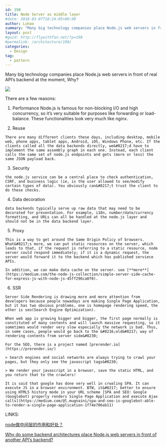 ```yaml
---
id: 198
title: Node Server as middle layer
#date: 2018-03-07T18:24:05+00:00
author: Luhao
summary: "Many big technology companies place Node.js web servers in front of real API's backend at the moment, Why?"
layout: post
#guid: http://flywithfan.net/?p=198
#permalink: /architecture/198/
categories:
  - Design
tag:
  - pattern
---
```

Many big technology companies place Node.js web servers in front of real API&#8217;s backend at the moment, Why?

![](https://segmentfault.com/img/bVI1km?w=590&h=611/view)

There are a few reasons:

  1. Performance 
    Node.js is famous for non-blocking I/O and high concurrency, so it&#8217;s very suitable for purposes like forwarding or load-balance. These functionalities look very much like nginx.

  2. Reuse
    
    There are many different clients these days, including desktop, mobile web, phone apps, tablet apps, Android, iOS, Windows Phone, etc. If the clients called all the data backends directly, we&#8217;d have to implement the same assembly graph in each one. Instead, each client calls the same set of node.js endpoints and gets (more or less) the same JSON payload back.

  3. Security
    
    the node.js service can be a central place to check authentication, CSRF, and business logic (ie, is the user allowed to see/modify certain types of data). You obviously can&#8217;t trust the client to do these checks.

  4. Data decoration
    
    data backends typically serve up raw data that may need to be decorated for presentation. For example, i18n, number/date/currency formatting, and URLs can all be handled at the node.js layer and should not be in the data backend layer.

  5. Proxy
    
    This is a way to get around the Same Origin Policy of browsers. What&#8217;s more, we can put static resources on the server, which leads to that, if the request is referring to a static resource, node server could respond immediately; if it is a dynamic request, the server would forward it to the backend which has published serviece APIs.
    
    In addition, we can make data cache on the server. see [**more**](https://medium.com/the-node-js-collection/simple-server-side-cache-for-express-js-with-node-js-45ff296ca0f0).

  6. SSR
    
    Server Side Rendering is drawing more and more attention from developers because people nowadays are making Single Page Application, but it has two obvious problems, one is homepage rendering speed, the other is seo(Search Engine Optimization).
    
    When web app is growing bigger and bigger, the first page normally is constituted of many contents and will launch massive requesting, so it sometimes would render very slow especially the network is bad. Thus, in some cases, people would go back to the &#8216;old&#8217; way of rendering contents from server side&#8230;
    
    For the SEO, there is a project named [prerender.io](https://prerender.io/)
    
    > Search engines and social networks are always trying to crawl your pages, but they only see the javascript tags&#8230;
    
    > We render your javascript in a browser, save the static HTML, and you return that to the crawlers! 
    
    It is said that google has done very well in crwaling SPA. It can execute JS in a browser environment. BTW, it&#8217; better to ensure using HTML5 history mode in your URL scheme [SPA and SEO: Google (Googlebot) properly renders Single Page Application and execute Ajax calls](https://medium.com/@l.mugnaini/spa-and-seo-is-googlebot-able-to-render-a-single-page-application-1f74e706ab11)

LINKS:

[node做中间层的作用和好处？](https://segmentfault.com/q/1010000008307476)

[Why do some backend architectures place Node.js web servers in front of another API&#8217;s backend?](https://www.quora.com/Why-do-some-backend-architectures-place-Node-js-web-servers-in-front-of-another-APIs-backend)